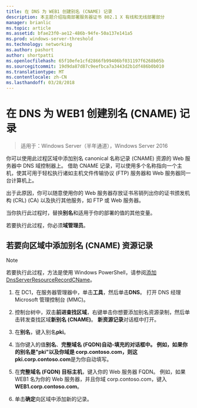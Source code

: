 ```yaml
---
title: 在 DNS 为 WEB1 创建别名 (CNAME) 记录
description: 本主题介绍指南部署服务器证书 802.1 X 有线和无线部署部分
manager: brianlic
ms.topic: article
ms.assetid: bfae23f0-ae12-486b-94fe-50a137e141a5
ms.prod: windows-server-threshold
ms.technology: networking
ms.author: pashort
author: shortpatti
ms.openlocfilehash: 65f10efe1cfd2866fb99406bf031197f6268b05b
ms.sourcegitcommit: 19d9da87d87c9eefbca7a3443d2b1df486b0b010
ms.translationtype: MT
ms.contentlocale: zh-CN
ms.lasthandoff: 03/28/2018
---
```

# <a name="create-an-alias-cname-record-in-dns-for-web1"></a>在 DNS 为 WEB1 创建别名 \(CNAME\) 记录

>适用于：Windows Server（半年通道），Windows Server 2016

你可以使用此过程区域中添加别名 canonical 名称记录 \(CNAME\) 资源的 Web 服务器中 DNS 域控制器上。 借助 CNAME 记录，可以使用多个名称指向一个主机，使其可用于轻松执行诸如主机文件传输协议 \(FTP\) 服务器和 Web 服务器同一台计算机上。   
  
出于此原因，你可以随意使用你的 Web 服务器存放证书吊销列出你的证书颁发机构 \(CRL\) \(CA\) 以及执行其他服务，如 FTP 或 Web 服务器。  
  
当你执行此过程时，替换**别名**和适用于你的部署的值的其他变量。  
  
若要执行此过程，你必须**域管理员**。  
  
## <a name="to-add-an-alias-cname-resource-record-to-a-zone"></a>若要向区域中添加别名 \(CNAME\) 资源记录  
  
>[!NOTE]  
>若要执行此过程，方法是使用 Windows PowerShell，请参阅[添加 DnsServerResourceRecordCName](https://technet.microsoft.com/library/jj649894(v=wps.630).aspx)。  
  
1.  在 DC1，在服务器管理器中，单击**工具**，然后单击**DNS**。 打开 DNS 经理 Microsoft 管理控制台 (MMC)。  
  
2.  控制台树中，双击**前进查找区域**，右键单击你想要添加别名资源录制，然后单击转发查找区域**新别名 \(CNAME\)**。 **新资源记录**对话框中打开。  
  
3.  在**别名**，键入别名**pki**。  
  
4.  当你键入的值**别名**、**完整域名 \(FQDN\)**自动-填充的对话框中。 例如，如果你的别名是"pki"以及你域是 corp.contoso.com，则这**pki.corp.contoso.com**是为你自动填写。  
  
5.  在**完整域名 \(FQDN\) 目标主机**，键入你的 Web 服务器 FQDN。 例如，如果 WEB1 名为你的 Web 服务器，并且你域 corp.contoso.com，键入**WEB1.corp.contoso.com**。  
  
6.  单击**确定**向区域中添加新的记录。  
  

